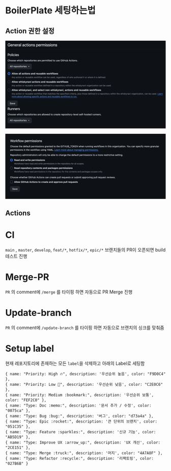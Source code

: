 # BoilerPlate 세팅하는법

## Action 권한 설정 

![정책](./README/organization-policies.png)

![Workflow permissions](./README/organization-workflow-permissions.png)

## Actions 

# CI
`main` , `master`, `develop`, `feat/*`, `hotfix/*`, `epic/*` 브랜치들의 PR이 오픈되면 build 테스트 진행

# Merge-PR
`PR` 의 comment에 `/merge` 를 타이핑 하면 자동으로 PR Merge 진행

# Update-branch
`PR` 의 comment에 `/update-branch` 를 타이핑 하면 자동으로 브랜치의 싱크를 맞춰줌

# Setup label
현재 레포지토리에 존재하는 모든 `label`을 삭제하고 
아래의 Label로 세팅함

```tsx
{ name: "Priority: High 🔥", description: '우선순위 높음', color: "F9D0C4" },
{ name: "Priority: Low 🐢", description: '우선순위 낮음', color: "C2E0C6" },
{ name: "Priority: Medium :bookmark:", description: '우선순위 보통', color: "FEF2C0" },
{ name: "Type: Doc :memo:", description: '문서 추가 / 수정', color: "0075ca" },
{ name: "Type: Bug :bug:", description: '버그', color: "d73a4a" },
{ name: "Type: Epic :rocket:", description: '큰 단위의 브랜치', color: "051C35" },
{ name: "Type: Feature :sparkles:", description: '신규 기능', color: "AB5D19" },
{ name: "Type: Improve UX :arrow_up:", description: 'UX 개선', color: "2CE151" },
{ name: "Type: Merge :truck:", description: '머지', color: "4A7A8F" },
{ name: "Type: Refactor :recycle:", description: '리팩토링', color: "027B6B" }
```

